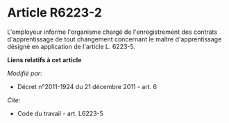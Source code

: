 # Article R6223-2

L'employeur informe l'organisme chargé de l'enregistrement des contrats d'apprentissage de tout changement concernant le
maître d'apprentissage désigné en application de l'article L. 6223-5.

**Liens relatifs à cet article**

_Modifié par_:

  - Décret n°2011-1924 du 21 décembre 2011 - art. 6

_Cite_:

  - Code du travail - art. L6223-5
